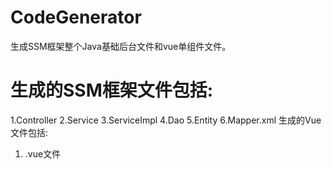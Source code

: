 # CodeGenerator
生成SSM框架整个Java基础后台文件和vue单组件文件。
# 生成的SSM框架文件包括:
  1.Controller
  2.Service
  3.ServiceImpl
  4.Dao
  5.Entity
  6.Mapper.xml
 生成的Vue文件包括:
  1. .vue文件
